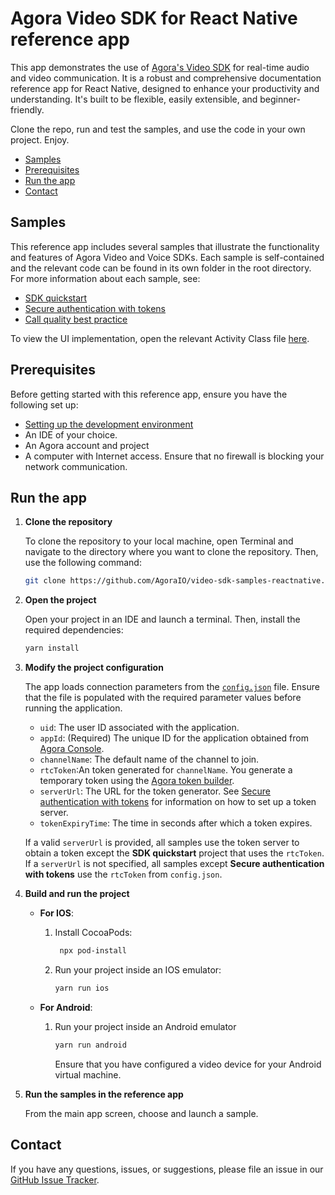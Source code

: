 # Agora Video SDK for React Native reference app

This app demonstrates the use of [Agora's Video SDK](https://docs.agora.io/en/video-calling/get-started/get-started-sdk) for real-time audio and video communication. It is a robust and comprehensive documentation reference app for React Native, designed to enhance your productivity and understanding. It's built to be flexible, easily extensible, and beginner-friendly.

Clone the repo, run and test the samples, and use the code in your own project. Enjoy.

- [Samples](#samples-)
- [Prerequisites](#prerequisites)
- [Run the app](#run-the-app)
- [Contact](#contact)

## Samples

This reference app includes several samples that illustrate the functionality and features of Agora Video and Voice SDKs. Each sample is self-contained and the relevant code can be found in its own folder in the root directory. For more information about each sample, see:

- [SDK quickstart](./src/agora-manager/agoraManager.tsx)
- [Secure authentication with tokens](./src/authentication-workflow/authenticationWorkflow.tsx)
- [Call quality best practice](./src/ensure-call-quality/ensure-call-quality.tsx)

To view the UI implementation, open the relevant Activity Class file [here]( android-reference-app/app/src/main/java/io/agora/android_reference_app).


## Prerequisites

Before getting started with this reference app, ensure you have the following set up:

- [Setting up the development environment](https://reactnative.dev/docs/environment-setup)
- An IDE of your choice.
- An Agora account and project
- A computer with Internet access. Ensure that no firewall is blocking your network communication.

## Run the app

1. **Clone the repository**

    To clone the repository to your local machine, open Terminal and navigate to the directory where you want to clone the repository. Then, use the following command:

    ```bash
    git clone https://github.com/AgoraIO/video-sdk-samples-reactnative.git
    ```

1. **Open the project**

   Open your project in an IDE and launch a terminal. Then, install the required dependencies:

   ```bash
   yarn install
   ```   

1. **Modify the project configuration**

   The app loads connection parameters from the [`config.json`](./src/agora-manager/config.ts) file. Ensure that the file is populated with the required parameter values before running the application.

    - `uid`: The user ID associated with the application.
    - `appId`: (Required) The unique ID for the application obtained from [Agora Console](https://console.agora.io). 
    - `channelName`: The default name of the channel to join.
    - `rtcToken`:An token generated for `channelName`. You generate a temporary token using the [Agora token builder](https://agora-token-generator-demo.vercel.app/).
    - `serverUrl`: The URL for the token generator. See [Secure authentication with tokens](authentication-workflow) for information on how to set up a token server.
    - `tokenExpiryTime`: The time in seconds after which a token expires.

    If a valid `serverUrl` is provided, all samples use the token server to obtain a token except the **SDK quickstart** project that uses the `rtcToken`. If a `serverUrl` is not specified, all samples except **Secure authentication with tokens** use the `rtcToken` from `config.json`.

1. **Build and run the project**

   - **For IOS**:
      
      1. Install CocoaPods:

         ```bash
          npx pod-install
         ```
      
      2. Run your project inside an IOS emulator:
       
         ```bash
         yarn run ios
         ```
   - **For Android**:
      
      1. Run your project inside an Android emulator
         
         ```bash
         yarn run android
         ```
         Ensure that you have configured a video device for your Android virtual machine.

1. **Run the samples in the reference app**

    From the main app screen, choose and launch a sample.

## Contact

If you have any questions, issues, or suggestions, please file an issue in our [GitHub Issue Tracker](https://github.com/AgoraIO/video-sdk-samples-reactnative/issues).
